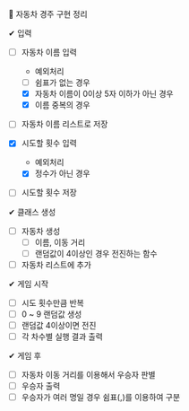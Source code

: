 🚩 자동차 경주 구현 정리

✔ 입력

- [ ] 자동차 이름 입력

  - 예외처리
  - [ ] 쉼표가 없는 경우
  - [x] 자동차 이름이 0이상 5자 이하가 아닌 경우
  - [x] 이름 중복의 경우

- [ ] 자동차 이름 리스트로 저장

- [x] 시도할 횟수 입력

  - 예외처리
  - [x] 정수가 아닌 경우

- [ ] 시도할 횟수 저장

✔ 클래스 생성

- [ ] 자동차 생성
  - [ ] 이름, 이동 거리
  - [ ] 랜덤값이 4이상인 경우 전진하는 함수
- [ ] 자동차 리스트에 추가

✔ 게임 시작

- [ ] 시도 횟수만큼 반복
- [ ] 0 ~ 9 랜덤값 생성
- [ ] 랜덤값 4이상이면 전진
- [ ] 각 차수별 실행 결과 출력

✔ 게임 후

- [ ] 자동차 이동 거리를 이용해서 우승자 판별
- [ ] 우승자 출력
- [ ] 우승자가 여러 명일 경우 쉼표(,)를 이용하여 구분
